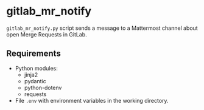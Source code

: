 # gitlab_mr_notify

`gitlab_mr_notify.py` script sends a message to a Mattermost channel about
open Merge Requests in GitLab.

## Requirements

- Python modules:
  - jinja2
  - pydantic
  - python-dotenv
  - requests
- File `.env` with environment variables in the working directory.

